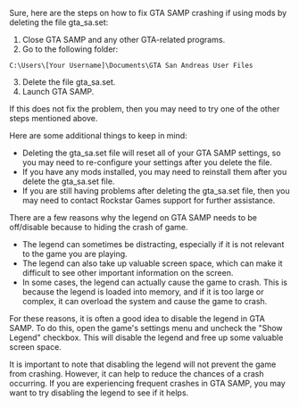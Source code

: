 Sure, here are the steps on how to fix GTA SAMP crashing if using mods by deleting the file gta_sa.set:

1. Close GTA SAMP and any other GTA-related programs.
2. Go to the following folder:

```
C:\Users\[Your Username]\Documents\GTA San Andreas User Files
```

3. Delete the file gta_sa.set.
4. Launch GTA SAMP.

If this does not fix the problem, then you may need to try one of the other steps mentioned above.

Here are some additional things to keep in mind:

* Deleting the gta_sa.set file will reset all of your GTA SAMP settings, so you may need to re-configure your settings after you delete the file.
* If you have any mods installed, you may need to reinstall them after you delete the gta_sa.set file.
* If you are still having problems after deleting the gta_sa.set file, then you may need to contact Rockstar Games support for further assistance.


There are a few reasons why the legend on GTA SAMP needs to be off/disable because to hiding the crash of game.

* The legend can sometimes be distracting, especially if it is not relevant to the game you are playing.
* The legend can also take up valuable screen space, which can make it difficult to see other important information on the screen.
* In some cases, the legend can actually cause the game to crash. This is because the legend is loaded into memory, and if it is too large or complex, it can overload the system and cause the game to crash.

For these reasons, it is often a good idea to disable the legend in GTA SAMP. To do this, open the game's settings menu and uncheck the "Show Legend" checkbox. This will disable the legend and free up some valuable screen space.

It is important to note that disabling the legend will not prevent the game from crashing. However, it can help to reduce the chances of a crash occurring. If you are experiencing frequent crashes in GTA SAMP, you may want to try disabling the legend to see if it helps.
